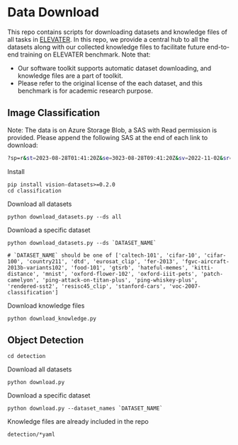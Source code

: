# Data Download
This repo contains scripts for downloading datasets and knowledge files of all tasks in [ELEVATER](https://computer-vision-in-the-wild.github.io/ELEVATER/). In this repo, we provide a central hub to all the datasets along with our collected knowledge files to facilitate future end-to-end training on ELEVATER benchmark. Note that:

- Our software toolkit supports automatic dataset downloading, and knowledge files are a part of toolkit.
- Please refer to the original license of the each dataset, and this benchmark is for academic research purpose.


## Image Classification

Note:  The data is on Azure Storage Blob, a SAS with Read permission is provided. Please append the following SAS at the end of each link to download: 
```bash
?sp=r&st=2023-08-28T01:41:20Z&se=3023-08-28T09:41:20Z&sv=2022-11-02&sr=c&sig=Msoq5dIl%2Fve6F01edGr8jgcZUt7rtsuJ896xvstSNfM%3D
```

Install

```Shell
pip install vision-datasets>=0.2.0
cd classification
```

Download all datasets

```Shell
python download_datasets.py --ds all
```

Download a specific dataset

```Shell
python download_datasets.py --ds `DATASET_NAME`

# `DATASET_NAME` should be one of ['caltech-101', 'cifar-10', 'cifar-100', 'country211', 'dtd', 'eurosat_clip', 'fer-2013', 'fgvc-aircraft-2013b-variants102', 'food-101', 'gtsrb', 'hateful-memes', 'kitti-distance', 'mnist', 'oxford-flower-102', 'oxford-iiit-pets', 'patch-camelyon', 'ping-attack-on-titan-plus', 'ping-whiskey-plus', 'rendered-sst2', 'resisc45_clip', 'stanford-cars', 'voc-2007-classification']
```

Download knowledge files

```Shell
python download_knowledge.py
```

## Object Detection
```Shell
cd detection
```

Download all datasets
```
python download.py
```

Download a specific dataset
```
python download.py --dataset_names `DATASET_NAME`
```

Knowledge files are already included in the repo
```
detection/*yaml
```
